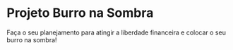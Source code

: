 # Projeto Burro na Sombra

Faça o seu planejamento para atingir a liberdade financeira e colocar o seu burro na sombra!
